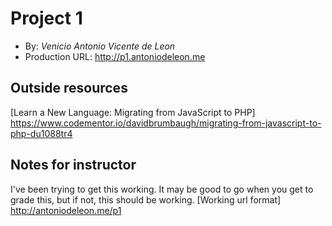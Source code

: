 # Project 1
+ By: *Venicio Antonio Vicente de Leon*
+ Production URL: <http://p1.antoniodeleon.me>

## Outside resources
[Learn a New Language: Migrating from JavaScript to PHP] https://www.codementor.io/davidbrumbaugh/migrating-from-javascript-to-php-du1088tr4

## Notes for instructor
I've been trying to get this working. 
It may be good to go when you get to grade this, but if not, this should be working. 
[Working url format] http://antoniodeleon.me/p1
